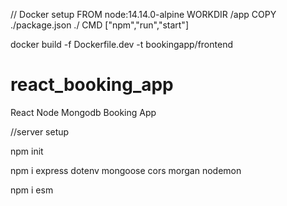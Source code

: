 // Docker setup
FROM node:14.14.0-alpine
WORKDIR /app
COPY ./package.json ./
CMD ["npm","run","start"]

docker build -f Dockerfile.dev -t bookingapp/frontend




# react_booking_app
React Node Mongodb Booking App

//server setup

npm init

npm i express dotenv mongoose cors morgan nodemon

npm i esm
